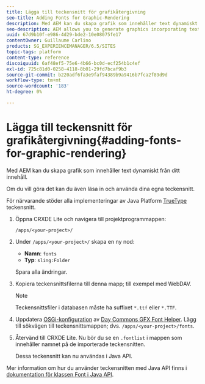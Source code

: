 ```yaml
---
title: Lägga till teckensnitt för grafikåtergivning
seo-title: Adding Fonts for Graphic-Rendering
description: Med AEM kan du skapa grafik som innehåller text dynamiskt från ditt innehåll
seo-description: AEM allows you to generate graphics incorporating text dynamically taken from your content
uuid: 67d9b10f-e986-4d29-bde2-10e08075fe17
contentOwner: Guillaume Carlino
products: SG_EXPERIENCEMANAGER/6.5/SITES
topic-tags: platform
content-type: reference
discoiquuid: 6af48ef5-75e6-4b66-bc0d-ecf254b1c4ef
exl-id: 725c81d0-0258-4118-8b01-29fd7bcaf9b3
source-git-commit: b220adf6fa3e9faf94389b9a9416b7fca2f89d9d
workflow-type: tm+mt
source-wordcount: '183'
ht-degree: 0%

---
```


# Lägga till teckensnitt för grafikåtergivning{#adding-fonts-for-graphic-rendering}

Med AEM kan du skapa grafik som innehåller text dynamiskt från ditt innehåll.

Om du vill göra det kan du även läsa in och använda dina egna teckensnitt.

För närvarande stöder alla implementeringar av Java Platform [TrueType](https://en.wikipedia.org/wiki/Truetype) teckensnitt.

1. Öppna CRXDE Lite och navigera till projektprogrammappen:

   `/apps/<your-project>/`

1. Under `/apps/<your-project>/` skapa en ny nod:

   * **Namn**: `fonts`
   * **Typ**: `sling:Folder`

   Spara alla ändringar.

1. Kopiera teckensnittsfilerna till denna mapp; till exempel med WebDAV.

   >[!NOTE]
   >
   >Teckensnittsfiler i databasen måste ha suffixet `*.ttf` eller `*.TTF`.

1. Uppdatera [OSGi-konfiguration](/help/sites-deploying/configuring-osgi.md) av [Day Commons GFX Font Helper](/help/sites-deploying/osgi-configuration-settings.md). Lägg till sökvägen till teckensnittsmappen; dvs. `/apps/<your-project>/fonts`.

1. Återvänd till CRXDE Lite. Nu bör du se en `.fontlist` i mappen som innehåller namnet på de importerade teckensnitten.

   Dessa teckensnitt kan nu användas i Java API.

Mer information om hur du använder teckensnitten med Java API finns i [dokumentation för klassen Font i Java API](https://download.oracle.com/javase/6/docs/api/java/awt/Font.html).
